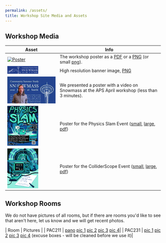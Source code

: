 ```yaml
---
permalink: /assets/
title: Workshop Site Media and Assets
---
```


## Workshop Media

| Asset         | Info     |
|--------------|-----------|
| <a href="/assets/images/poster/snowmass-blue-small.png"><img src="/assets/images/poster/snowmass-blue-small.png" alt="Poster" width="100"/></a> | The workshop poster as a [PDF](/assets/images/poster/snowmass-blue_final.pdf) or a [PNG](/assets/images/poster/snowmass-blue_final.png) (or small [png](/assets/images/poster/snowmass-blue-small.png)).    |
| <a href="/assets/images/poster/poster - banner.png"><img src="/assets/images/poster/poster - banner.png" width="100" /></a> | High resolution banner image, <a href="/assets/images/poster/poster - banner.png">PNG</a> |
| [![APS Poster Video](/assets/images/aps-poster-thumbnail.png)](https://youtu.be/YaPOujcAxYg) | We presented a poster with a video on Snowmass at the APS April workshop (less than 3 minutes). |
| <a href="/assets/images/poster/slam.png"><img src="/assets/images/poster/slam-small.png" alt="Poster" width="100"/></a> | Poster for the Physics Slam Event ([small](/assets/images/poster/slam-small.png), [large](/assets/images/poster/slam.png), [pdf](/assets/images/poster/slam-pdf.pdf))
| <a href="/assets/images/poster/CSNW.png"><img src="/assets/images/poster/CSNW-small.png" alt="Poster" width="100"/></a> | Poster for the ColliderScope Event ([small](/assets/images/poster/CSNW-small.png), [large](/assets/images/poster/CSNW.png), [pdf](/assets/images/poster/CSNW-pdf.pdf))

## Workshop Rooms

We do not have pictures of all rooms, but if there are rooms you'd like to see that aren't here, let us know and we will get recent photos.

| Room | Pictures |
| PAC211 | [pano](/assets/rooms/PAC211/pano.jpeg) [pic 1](/assets/rooms/PAC211/pic1.jpg) [pic 2](/assets/rooms/PAC211/pic2.jpg) [pic 3](/assets/rooms/PAC211/pic3.jpg) [pic 4](/assets/rooms/PAC211/pic4.jpg)|
| PAC231 | [pic 1](/assets/rooms/PAC231/pic1.jpg) [pic 2](/assets/rooms/PAC231/pic2.jpg) [pic 3](/assets/rooms/PAC231/pic3.jpg) [pic 4](/assets/rooms/PAC231/pic4.jpg) (excuse boxes - will be cleaned before we use it)|
